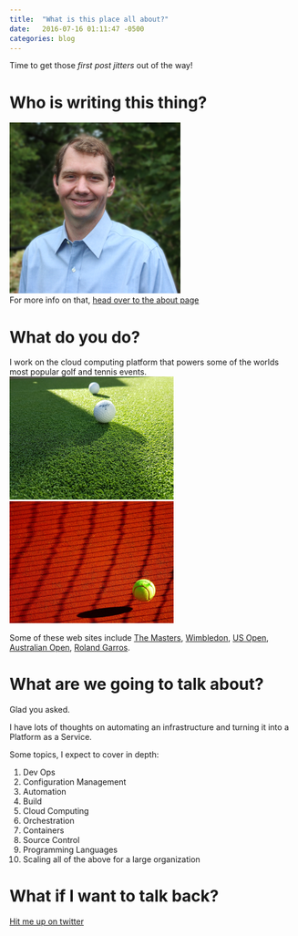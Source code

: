 ```yaml
---
title:  "What is this place all about?"
date:   2016-07-16 01:11:47 -0500
categories: blog
---
```

Time to get those _first post jitters_ out of the way!

# Who is writing this thing?
![Me](/images/bio-photo.jpg)
<br>
For more info on that, [head over to the about page](/about)

# What do you do?
I work on the cloud computing platform that powers some of the worlds most popular golf and tennis events.
<br>
![golf ball](/images/golf-ball.png) ![tennis ball](/images/tennis-ball.png)
<br>

Some of these web sites include [The Masters](http://www.masters.com), [Wimbledon](http://www.wimbledon.com), [US Open](www.usopen.org), [Australian Open](www.AustralianOpen.com), [Roland Garros](www.rolandgarros.com).

# What are we going to talk about?
Glad you asked.

I have lots of thoughts on automating an infrastructure and turning it into a Platform as a Service.

Some topics, I expect to cover in depth:

1. Dev Ops
2. Configuration Management
3. Automation
4. Build
5. Cloud Computing
6. Orchestration
7. Containers
8. Source Control
9. Programming Languages
10. Scaling all of the above for a large organization

# What if I want to talk back?
[Hit me up on twitter](https://twitter.com/boc_tothefuture)

